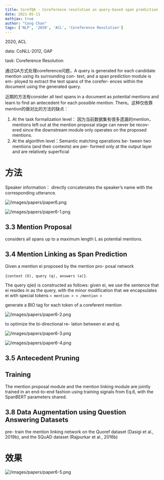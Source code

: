 ```yaml
---
title: CorefQA - Coreference resolution as query-based span prediction
date: 2021-05-11
mathjax: true
author: "Cong Chan"
tags: ['NLP', '2020', 'ACL', 'Coreference Resolution']
---
```


2020, ACL

data: CoNLL-2012, GAP

task: Coreference Resolution

<!-- more -->

通过QA方式处理coreference问题，A query is generated for each candidate mention using its surrounding con- text, and a span prediction module is em- ployed to extract the text spans of the corefer- ences within the document using the generated query.

近期的方法有consider all text spans in a document as potential mentions and learn to find an antecedent for each possible mention. There。这种仅依靠mention的做对比的方法的缺点：

1. At the task formalization level： 因为当前数据集有很多遗漏的mention， mentions left out at the mention proposal stage can never be recov- ered since the downstream module only operates on the proposed mentions.
2. At the algorithm level：Semantic matching operations be- tween two mentions (and their contexts) are per- formed only at the output layer and are relatively superficial

# 方法

Speaker information： directly concatenates the speaker’s name with the corresponding utterance.

![/images/papers/paper6.png](/images/papers/paper6.png)

![/images/papers/paper6-1.png](/images/papers/paper6-1.png)

## 3.3 Mention Proposal

considers all spans up to a maximum length L as potential mentions.

## 3.4 Mention Linking as Span Prediction

Given a mention ei proposed by the mention pro- posal network 

`{context (X), query (q), answers (a)}`.

The query q(ei) is constructed as follows: given ei, we use the sentence that ei resides in as the query, with the minor modification that we encapsulates ei with special tokens `< mention > < /mention >`

generate a BIO tag for each token of a coreferent mention

![/images/papers/paper6-2.png](/images/papers/paper6-2.png)

to optimize the bi-directional re- lation between ei and ej.

![/images/papers/paper6-3.png](/images/papers/paper6-3.png)

![/images/papers/paper6-4.png](/images/papers/paper6-4.png)

## 3.5 Antecedent Pruning

## Training

The mention proposal module and the mention linking module are jointly trained in an end-to-end fashion using training signals from Eq.6, with the SpanBERT parameters shared.

## 3.8 Data Augmentation using Question Answering Datasets

pre- train the mention linking network on the Quoref dataset (Dasigi et al., 2019b), and the SQuAD dataset (Rajpurkar et al., 2016b)

# 效果

![/images/papers/paper6-5.png](/images/papers/paper6-5.png)